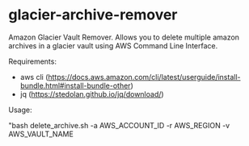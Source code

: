 # glacier-archive-remover
Amazon Glacier Vault Remover. Allows you to delete multiple amazon archives in a glacier vault using AWS Command Line Interface.


Requirements:
- aws cli (https://docs.aws.amazon.com/cli/latest/userguide/install-bundle.html#install-bundle-other)
- jq (https://stedolan.github.io/jq/download/)

Usage:

"bash delete_archive.sh -a AWS_ACCOUNT_ID -r AWS_REGION -v AWS_VAULT_NAME
